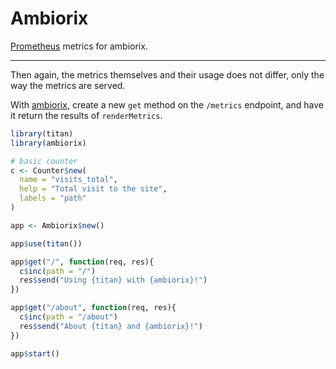 # Ambiorix

[Prometheus](https://prometheus.io/) metrics for ambiorix.

---

Then again, the metrics themselves and their usage does not differ, only the way the metrics are served.

With [ambiorix](https://github.com/JohnCoene/ambiorix), create a new `get` method on the `/metrics` endpoint, and have it return the results of `renderMetrics`.

```r hl_lines="11"
library(titan)
library(ambiorix)

# basic counter
c <- Counter$new(
  name = "visits_total", 
  help = "Total visit to the site",
  labels = "path"
)

app <- Ambiorix$new()

app$use(titan())

app$get("/", function(req, res){
  c$inc(path = "/")
  res$send("Using {titan} with {ambiorix}!")
})

app$get("/about", function(req, res){
  c$inc(path = "/about")
  res$send("About {titan} and {ambiorix}!")
})

app$start()
```
